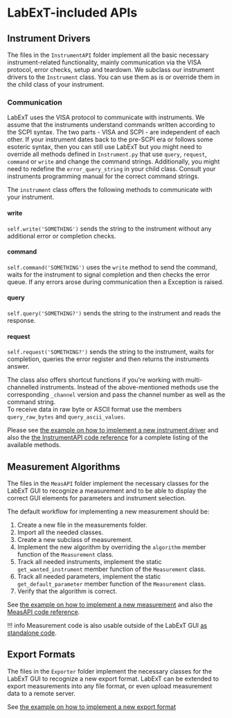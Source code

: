 # LabExT-included APIs

## Instrument Drivers

The files in the `InstrumentAPI` folder implement all the basic necessary instrument-related functionality, mainly 
communication via the VISA protocol, error checks, setup and teardown. We subclass our instrument drivers to the 
`Instrument` class. You can use them as is or override them in the child class of your instrument.

### Communication
LabExT uses the VISA protocol to communicate with instruments. We assume that the instruments understand commands 
written according to the SCPI syntax. The two parts - VISA and SCPI - are independent of each other. If your instrument 
dates back to the pre-SCPI era or follows some esoteric syntax, then you can still use LabExT but you might need to 
override all methods defined in `Instrument.py` that use 
`query`, `request`, `command` or `write` and change the command strings. Additionally, you might need to redefine the 
`error_query_string` in your child class. Consult your instruments programming manual for the correct command strings.

The `instrument` class offers the following methods to communicate with your instrument.

#### write
```self.write('SOMETHING')``` sends the string to the instrument without any additional error or completion checks.
#### command
```self.command('SOMETHING')``` uses the `write` method to send the command, waits for the instrument to signal 
completion and then checks the error queue. If any errors arose during communication then a Exception is raised.
#### query
```self.query('SOMETHING?')``` sends the string to the instrument and reads the response.
#### request
```self.request('SOMETHING?')``` sends the string to the instrument, waits for completion, queries the error register 
and then returns the instruments answer.

The class also offers shortcut functions if you're working with multi-channelled instruments. Instead of the above-mentioned 
methods use the corresponding `_channel` version and pass the channel number as well as the command string.  
To receive data in raw byte or ASCII format use the members `query_raw_bytes` and `query_ascii_values`.

Please see [the example on how to implement a new instrument driver](./code_new_instr_example.md) and also the 
[the InstrumentAPI code reference](./reference_InstrumentAPI.md) for a complete listing of the available methods.

## Measurement Algorithms

The files in the `MeasAPI` folder implement the necessary classes for the LabExT GUI to recognize a measurement
and to be able to display the correct GUI elements for parameters and instrument selection.

The default workflow for implementing a new measurement should be:

1. Create a new file in the measurements folder.
2. Import all the needed classes.
3. Create a new subclass of measurement.
4. Implement the new algorithm by overriding the ``algorithm`` member function of the ``Measurement`` class.
5. Track all needed instruments, implement the static ``get_wanted_instrument`` member function of the ``Measurement`` class.
6. Track all needed parameters, implement the static ``get_default_parameter`` member function of the ``Measurement`` class.
7. Verify that the algorithm is correct.

See [the example on how to implement a new measurement](./code_new_meas_example.md) and also the
[MeasAPI code reference](./reference_MeasAPI.md).

!!! info
    Measurement code is also usable outside of the LabExT GUI [as standalone code](./code_standalone_meas.md).

## Export Formats

The files in the `Exporter` folder implement the necessary classes for the LabExT GUI to recognize a new export format. LabExT can be extended to export measurements into any file format, or even upload measurement data to a remote server.

See [the example on how to implement a new export format](./code_new_export_example.md)
<!-- and also the
[MeasAPI code reference](./reference_MeasAPI.md).

!!! info
    Measurement code is also usable outside of the LabExT GUI [as standalone code](./code_standalone_meas.md). -->

